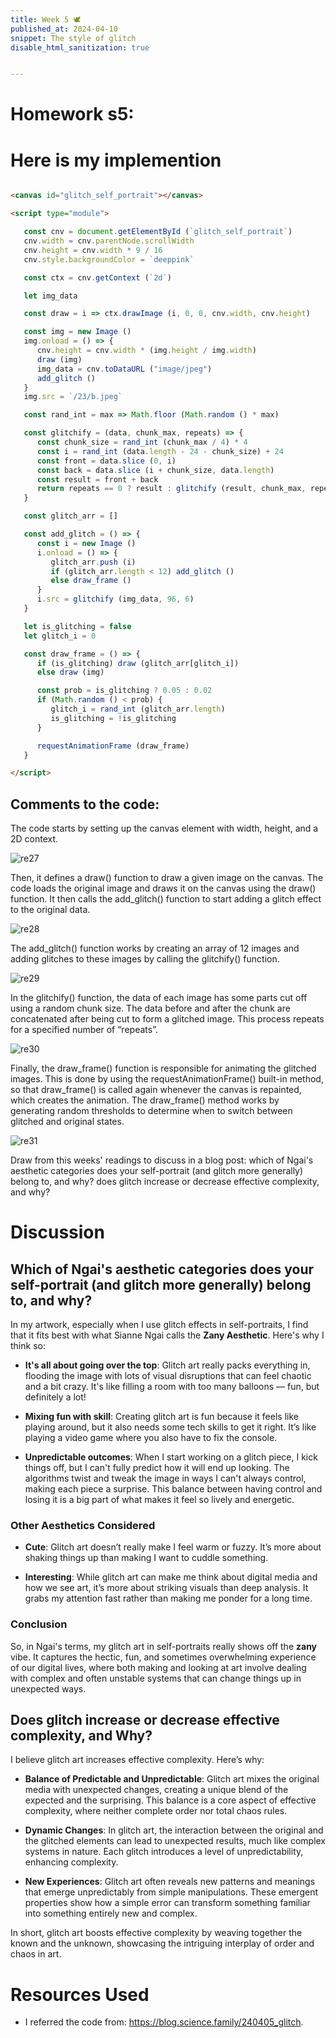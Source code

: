 ```yaml
---
title: Week 5 🕊
published_at: 2024-04-10
snippet: The style of glitch
disable_html_sanitization: true


---
```

# Homework s5:

<canvas id="glitch_self_portrait"></canvas>

<script type="module">

   const cnv = document.getElementById (`glitch_self_portrait`)
   cnv.width = cnv.parentNode.scrollWidth
   cnv.height = cnv.width * 9 / 16
   cnv.style.backgroundColor = `deeppink`

   const ctx = cnv.getContext (`2d`)

   let img_data

   const draw = i => ctx.drawImage (i, 0, 0, cnv.width, cnv.height)

   const img = new Image ()
   img.onload = () => {
      cnv.height = cnv.width * (img.height / img.width)
      draw (img)
      img_data = cnv.toDataURL ("image/jpeg")
      add_glitch ()
   }
   img.src = `/23/b.jpeg`

   const rand_int = max => Math.floor (Math.random () * max)

   const glitchify = (data, chunk_max, repeats) => {
      const chunk_size = rand_int (chunk_max / 4) * 4
      const i = rand_int (data.length - 24 - chunk_size) + 24
      const front = data.slice (0, i)
      const back = data.slice (i + chunk_size, data.length)
      const result = front + back
      return repeats == 0 ? result : glitchify (result, chunk_max, repeats - 1)
   }

   const glitch_arr = []

   const add_glitch = () => {
      const i = new Image ()
      i.onload = () => {
         glitch_arr.push (i)
         if (glitch_arr.length < 12) add_glitch ()
         else draw_frame ()
      }
      i.src = glitchify (img_data, 96, 6)
   }

   let is_glitching = false
   let glitch_i = 0

   const draw_frame = () => {
      if (is_glitching) draw (glitch_arr[glitch_i])
      else draw (img)

      const prob = is_glitching ? 0.05 : 0.02
      if (Math.random () < prob) {
         glitch_i = rand_int (glitch_arr.length)
         is_glitching = !is_glitching
      }

      requestAnimationFrame (draw_frame)
   }

</script>

# Here is my implemention

``` html

<canvas id="glitch_self_portrait"></canvas>

<script type="module">

   const cnv = document.getElementById (`glitch_self_portrait`)
   cnv.width = cnv.parentNode.scrollWidth
   cnv.height = cnv.width * 9 / 16
   cnv.style.backgroundColor = `deeppink`

   const ctx = cnv.getContext (`2d`)

   let img_data

   const draw = i => ctx.drawImage (i, 0, 0, cnv.width, cnv.height)

   const img = new Image ()
   img.onload = () => {
      cnv.height = cnv.width * (img.height / img.width)
      draw (img)
      img_data = cnv.toDataURL ("image/jpeg")
      add_glitch ()
   }
   img.src = `/23/b.jpeg`

   const rand_int = max => Math.floor (Math.random () * max)

   const glitchify = (data, chunk_max, repeats) => {
      const chunk_size = rand_int (chunk_max / 4) * 4
      const i = rand_int (data.length - 24 - chunk_size) + 24
      const front = data.slice (0, i)
      const back = data.slice (i + chunk_size, data.length)
      const result = front + back
      return repeats == 0 ? result : glitchify (result, chunk_max, repeats - 1)
   }

   const glitch_arr = []

   const add_glitch = () => {
      const i = new Image ()
      i.onload = () => {
         glitch_arr.push (i)
         if (glitch_arr.length < 12) add_glitch ()
         else draw_frame ()
      }
      i.src = glitchify (img_data, 96, 6)
   }

   let is_glitching = false
   let glitch_i = 0

   const draw_frame = () => {
      if (is_glitching) draw (glitch_arr[glitch_i])
      else draw (img)

      const prob = is_glitching ? 0.05 : 0.02
      if (Math.random () < prob) {
         glitch_i = rand_int (glitch_arr.length)
         is_glitching = !is_glitching
      }

      requestAnimationFrame (draw_frame)
   }

</script>

``` 

## Comments to the code:

The code starts by setting up the canvas element with width, height, and a 2D context.

![re27](/23/re27.png)

Then, it defines a draw() function to draw a given image on the canvas. The code loads the original image and draws it on the canvas using the draw() function. It then calls the add_glitch() function to start adding a glitch effect to the original data. 

![re28](/23/re28.png)

The add_glitch() function works by creating an array of 12 images and adding glitches to these images by calling the glitchify() function.

![re29](/23/re29.png)

In the glitchify() function, the data of each image has some parts cut off using a random chunk size. The data before and after the chunk are concatenated after being cut to form a glitched image. This process repeats for a specified number of “repeats”. 

![re30](/23/re30.png)

Finally, the draw_frame() function is responsible for animating the glitched images. This is done by using the requestAnimationFrame() built-in method, so that draw_frame() is called again whenever the canvas is repainted, which creates the animation. The draw_frame() method works by generating random thresholds to determine when to switch between glitched and original states.

![re31](/23/re31.png)

Draw from this weeks' readings to discuss in a blog post:
which of Ngai's aesthetic categories does your self-portrait (and glitch more generally) belong to, and why?
does glitch increase or decrease effective complexity, and why?


# Discussion 

## Which of Ngai's aesthetic categories does your self-portrait (and glitch more generally) belong to, and why?

In my artwork, especially when I use glitch effects in self-portraits, I find that it fits best with what Sianne Ngai calls the **Zany Aesthetic**. Here's why I think so:

- **It's all about going over the top**: Glitch art really packs everything in, flooding the image with lots of visual disruptions that can feel chaotic and a bit crazy. It's like filling a room with too many balloons — fun, but definitely a lot!

- **Mixing fun with skill**: Creating glitch art is fun because it feels like playing around, but it also needs some tech skills to get it right. It’s like playing a video game where you also have to fix the console.

- **Unpredictable outcomes**: When I start working on a glitch piece, I kick things off, but I can't fully predict how it will end up looking. The algorithms twist and tweak the image in ways I can't always control, making each piece a surprise. This balance between having control and losing it is a big part of what makes it feel so lively and energetic.

### Other Aesthetics Considered

- **Cute**: Glitch art doesn’t really make I feel warm or fuzzy. It’s more about shaking things up than making I want to cuddle something.

- **Interesting**: While glitch art can make me think about digital media and how we see art, it’s more about striking visuals than deep analysis. It grabs my attention fast rather than making me ponder for a long time.

### Conclusion
So, in Ngai's terms, my glitch art in self-portraits really shows off the **zany** vibe. It captures the hectic, fun, and sometimes overwhelming experience of our digital lives, where both making and looking at art involve dealing with complex and often unstable systems that can change things up in unexpected ways.

## Does glitch increase or decrease effective complexity, and Why?

I believe glitch art increases effective complexity. Here’s why:

- **Balance of Predictable and Unpredictable**: Glitch art mixes the original media with unexpected changes, creating a unique blend of the expected and the surprising. This balance is a core aspect of effective complexity, where neither complete order nor total chaos rules.
  
- **Dynamic Changes**: In glitch art, the interaction between the original and the glitched elements can lead to unexpected results, much like complex systems in nature. Each glitch introduces a level of unpredictability, enhancing complexity.

- **New Experiences**: Glitch art often reveals new patterns and meanings that emerge unpredictably from simple manipulations. These emergent properties show how a simple error can transform something familiar into something entirely new and complex.

In short, glitch art boosts effective complexity by weaving together the known and the unknown, showcasing the intriguing interplay of order and chaos in art.

# Resources Used

- I referred the code from:
https://blog.science.family/240405_glitch.
